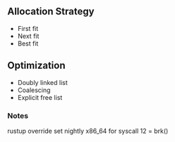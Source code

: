 ## Allocation Strategy
- First fit
- Next fit
- Best fit

## Optimization
- Doubly linked list
- Coalescing
- Explicit free list

### Notes
rustup override set nightly
x86_64 for syscall 12 = brk()
